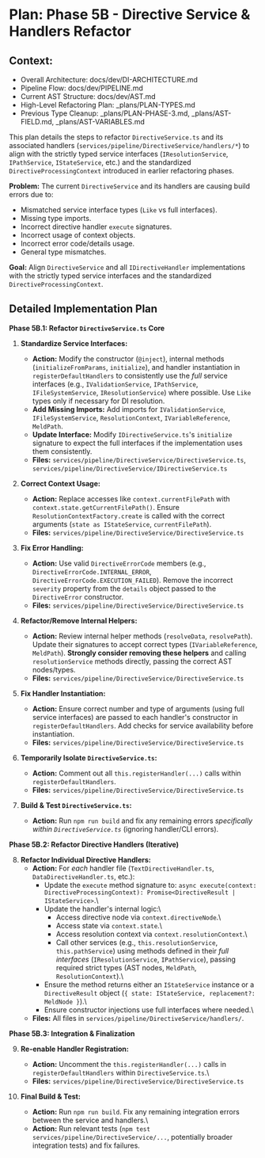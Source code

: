 # Plan: Phase 5B - Directive Service & Handlers Refactor

## Context:
- Overall Architecture: docs/dev/DI-ARCHITECTURE.md
- Pipeline Flow: docs/dev/PIPELINE.md
- Current AST Structure: docs/dev/AST.md
- High-Level Refactoring Plan: _plans/PLAN-TYPES.md
- Previous Type Cleanup: _plans/PLAN-PHASE-3.md, _plans/AST-FIELD.md, _plans/AST-VARIABLES.md

This plan details the steps to refactor `DirectiveService.ts` and its associated handlers (`services/pipeline/DirectiveService/handlers/*`) to align with the strictly typed service interfaces (`IResolutionService`, `IPathService`, `IStateService`, etc.) and the standardized `DirectiveProcessingContext` introduced in earlier refactoring phases.

**Problem:** The current `DirectiveService` and its handlers are causing build errors due to:
- Mismatched service interface types (`Like` vs full interfaces).
- Missing type imports.
- Incorrect directive handler `execute` signatures.
- Incorrect usage of context objects.
- Incorrect error code/details usage.
- General type mismatches.

**Goal:** Align `DirectiveService` and all `IDirectiveHandler` implementations with the strictly typed service interfaces and the standardized `DirectiveProcessingContext`.

## Detailed Implementation Plan

**Phase 5B.1: Refactor `DirectiveService.ts` Core**

1.  **Standardize Service Interfaces:**
    *   **Action:** Modify the constructor (`@inject`), internal methods (`initializeFromParams`, `initialize`), and handler instantiation in `registerDefaultHandlers` to consistently use the *full* service interfaces (e.g., `IValidationService`, `IPathService`, `IFileSystemService`, `IResolutionService`) where possible. Use `Like` types only if necessary for DI resolution.
    *   **Add Missing Imports:** Add imports for `IValidationService`, `IFileSystemService`, `ResolutionContext`, `IVariableReference`, `MeldPath`.
    *   **Update Interface:** Modify `IDirectiveService.ts`\'s `initialize` signature to expect the full interfaces if the implementation uses them consistently.
    *   **Files:** `services/pipeline/DirectiveService/DirectiveService.ts`, `services/pipeline/DirectiveService/IDirectiveService.ts`

2.  **Correct Context Usage:**
    *   **Action:** Replace accesses like `context.currentFilePath` with `context.state.getCurrentFilePath()`. Ensure `ResolutionContextFactory.create` is called with the correct arguments (`state as IStateService`, `currentFilePath`).
    *   **Files:** `services/pipeline/DirectiveService/DirectiveService.ts`

3.  **Fix Error Handling:**
    *   **Action:** Use valid `DirectiveErrorCode` members (e.g., `DirectiveErrorCode.INTERNAL_ERROR`, `DirectiveErrorCode.EXECUTION_FAILED`). Remove the incorrect `severity` property from the `details` object passed to the `DirectiveError` constructor.
    *   **Files:** `services/pipeline/DirectiveService/DirectiveService.ts`

4.  **Refactor/Remove Internal Helpers:**
    *   **Action:** Review internal helper methods (`resolveData`, `resolvePath`). Update their signatures to accept correct types (`IVariableReference`, `MeldPath`). **Strongly consider removing these helpers** and calling `resolutionService` methods directly, passing the correct AST nodes/types.
    *   **Files:** `services/pipeline/DirectiveService/DirectiveService.ts`

5.  **Fix Handler Instantiation:**
    *   **Action:** Ensure correct number and type of arguments (using full service interfaces) are passed to each handler\'s constructor in `registerDefaultHandlers`. Add checks for service availability before instantiation.
    *   **Files:** `services/pipeline/DirectiveService/DirectiveService.ts`

6.  **Temporarily Isolate `DirectiveService.ts`:**
    *   **Action:** Comment out all `this.registerHandler(...)` calls within `registerDefaultHandlers`.
    *   **Files:** `services/pipeline/DirectiveService/DirectiveService.ts`

7.  **Build & Test `DirectiveService.ts`:**
    *   **Action:** Run `npm run build` and fix any remaining errors *specifically within `DirectiveService.ts`* (ignoring handler/CLI errors).

**Phase 5B.2: Refactor Directive Handlers (Iterative)**

8.  **Refactor Individual Directive Handlers:**
    *   **Action:** For *each* handler file (`TextDirectiveHandler.ts`, `DataDirectiveHandler.ts`, etc.):
        *   Update the `execute` method signature to: `async execute(context: DirectiveProcessingContext): Promise<DirectiveResult | IStateService>`.\
        *   Update the handler\'s internal logic:\
            *   Access directive node via `context.directiveNode`.\
            *   Access state via `context.state`.\
            *   Access resolution context via `context.resolutionContext`.\
            *   Call other services (e.g., `this.resolutionService`, `this.pathService`) using methods defined in their *full interfaces* (`IResolutionService`, `IPathService`), passing required strict types (AST nodes, `MeldPath`, `ResolutionContext`).\
        *   Ensure the method returns either an `IStateService` instance or a `DirectiveResult` object (`{ state: IStateService, replacement?: MeldNode }`).\
        *   Ensure constructor injections use full interfaces where needed.\
    *   **Files:** All files in `services/pipeline/DirectiveService/handlers/`.

**Phase 5B.3: Integration & Finalization**

9.  **Re-enable Handler Registration:**
    *   **Action:** Uncomment the `this.registerHandler(...)` calls in `registerDefaultHandlers` within `DirectiveService.ts`.\
    *   **Files:** `services/pipeline/DirectiveService/DirectiveService.ts`

10. **Final Build & Test:**
    *   **Action:** Run `npm run build`. Fix any remaining integration errors between the service and handlers.\
    *   **Action:** Run relevant tests (`npm test services/pipeline/DirectiveService/...`, potentially broader integration tests) and fix failures.
